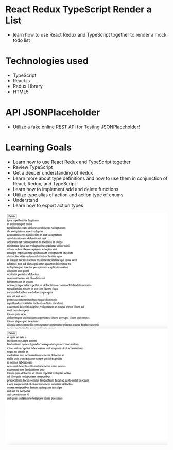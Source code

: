 
# React Redux TypeScript Render a List
* learn how to use React Redux and TypeScript together to render a mock todo list

# Technologies used
* TypeScript
* React.js
* Redux Library
* HTML5

# API JSONPlaceholder
* Utilize a fake online REST API for Testing
[JSONPlaceholder!](https://jsonplaceholder.typicode.com/)

# Learning Goals
* Learn how to use React Redux and TypeScript together
* Review TypeScript
* Get a deeper understanding of Redux
* Learn more about type definitions and how to use them in conjunction of React, Redux, and TypeScript
* Learn how to implement add and delete functions
* Utilize type alias of action and action type of enums 
* Understand 
* Learn how to export action types

![Full render list](full.png)
![short render list](short.png)

